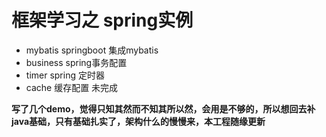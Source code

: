 # 框架学习之 spring实例
- mybatis springboot 集成mybatis
- business spring事务配置
- timer spring 定时器
- cache 缓存配置 未完成

**写了几个demo，觉得只知其然而不知其所以然，会用是不够的，所以想回去补java基础，只有基础扎实了，架构什么的慢慢来，本工程随缘更新**

